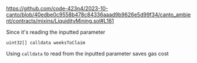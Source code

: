 https://github.com/code-423n4/2023-10-canto/blob/40edbe0c9558b478c84336aaad9b9626e5d99f34/canto_ambient/contracts/mixins/LiquidityMining.sol#L161


Since it's reading the inputted parameter

```
uint32[] calldata weeksToClaim
``` 
Using `calldata` to read from the inputted parameter saves gas cost